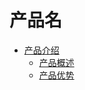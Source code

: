 # 产品名

* [产品介绍](articles/product/1-/intro.md)
    * [产品概述](articles/product/1-/summary.md)
    * [产品优势](articles/product/1-/advantages.md)






